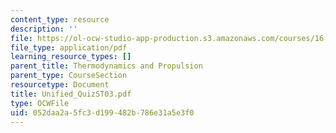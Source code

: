 ```yaml
---
content_type: resource
description: ''
file: https://ol-ocw-studio-app-production.s3.amazonaws.com/courses/16-01-unified-engineering-i-ii-iii-iv-fall-2005-spring-2006/052daa2a5fc3d199482b786e31a5e3f0_Unified_QuizST03.pdf
file_type: application/pdf
learning_resource_types: []
parent_title: Thermodynamics and Propulsion
parent_type: CourseSection
resourcetype: Document
title: Unified_QuizST03.pdf
type: OCWFile
uid: 052daa2a-5fc3-d199-482b-786e31a5e3f0
---
```

